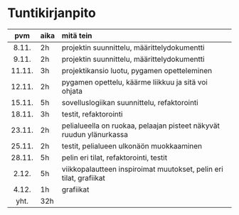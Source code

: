 # Tuntikirjanpito

| pvm | aika | mitä tein |
| :----:|:-----| :-----|
| 8.11. | 2h   | projektin suunnittelu, määrittelydokumentti |
| 9.11. | 2h   | projektin suunnittelu, määrittelydokumentti |
| 11.11. | 3h   | projektikansio luotu, pygamen opetteleminen |
| 12.11. | 2h   | pygamen opettelu, käärme liikkuu ja sitä voi ohjata |
| 15.11. | 5h   | sovelluslogiikan suunnittelu, refaktorointi |
| 18.11. | 3h   | testit, refaktorointi |
| 23.11. | 2h   | pelialueella on ruokaa, pelaajan pisteet näkyvät ruudun ylänurkassa |
| 25.11. | 2h   | testit, pelialueen ulkonäön muokkaaminen |
| 28.11. | 5h   | pelin eri tilat, refaktorointi, testit |
| 2.12. | 5h   | viikkopalautteen inspiroimat muutokset, pelin eri tilat, grafiikat |
| 4.12. | 1h   | grafiikat |
| yht.  | 32h   |
